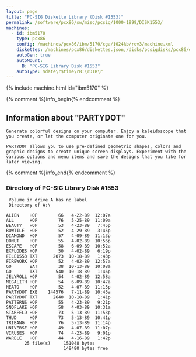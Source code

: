 ```yaml
---
layout: page
title: "PC-SIG Diskette Library (Disk #1553)"
permalink: /software/pcx86/sw/misc/pcsig/1000-1999/DISK1553/
machines:
  - id: ibm5170
    type: pcx86
    config: /machines/pcx86/ibm/5170/cga/1024kb/rev3/machine.xml
    diskettes: /machines/pcx86/diskettes.json,/disks/pcsigdisks/pcx86/diskettes.json
    autoGen: true
    autoMount:
      B: "PC-SIG Library Disk #1553"
    autoType: $date\r$time\rB:\rDIR\r
---
```


{% include machine.html id="ibm5170" %}

{% comment %}info_begin{% endcomment %}

## Information about "PARTYDOT"

    Generate colorful designs on your computer. Enjoy a kaleidoscope that
    you create, or let the computer originate one for you.
    
    PARTYDOT allows you to use pre-defined geometric shapes, colors and
    graphic designs to create unique screen displays. Experiment with the
    various options and menu items and save the designs that you like for
    later viewing.
{% comment %}info_end{% endcomment %}


### Directory of PC-SIG Library Disk #1553

     Volume in drive A has no label
     Directory of A:\

    ALIEN    HOP        66   4-22-89  12:07a
    ALL      HOP        76   5-25-89  11:09a
    BEAUTY   HOP        53   4-23-89   7:45p
    BOWTILE  HOP        52   4-29-89   3:45p
    DIAMOND  HOP        57   4-09-89  11:13p
    DONUT    HOP        55   4-02-89  10:56p
    ESCAPE   HOP        58   6-09-89  10:52a
    EXPLODES HOP        50   4-02-89   6:19p
    FILE1553 TXT      2073  10-18-89   1:43p
    FIREWORK HOP        52   4-02-89  12:57a
    GO       BAT        38  10-13-89  10:08a
    GO       TXT       540  10-18-89   1:46p
    JELYROLL HOP        54   4-02-89  12:58a
    MEGALITH HOP        54   6-09-89  10:47a
    NEATO    HOP        52   4-07-89  11:15p
    PARTYDOT EXE    144576   7-11-89  10:45a
    PARTYDOT TXT      2640  10-18-89   1:41p
    PATTERNS HOP        55   4-23-89   9:21p
    SNOFLAKE HOP        58   4-03-89  10:31a
    STARFELD HOP        73   5-13-89  11:53p
    THUD     HOP        73   5-13-89  10:41p
    TRIBANG  HOP        76   5-13-89  11:14p
    UNIVERSE HOP        49   4-07-89  11:07p
    VIRUSES  HOP        74   4-23-89   9:01p
    WARBLE   HOP        44   4-16-89   1:42p
           25 file(s)     151048 bytes
                          148480 bytes free
